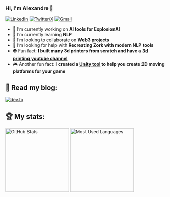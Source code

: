 ### Hi, I'm Alexandre 👋
 
[![LinkedIn](https://skillicons.dev/icons?i=linkedin)](https://www.linkedin.com/in/alexandrebetioli/)
[![Twitter/X](https://skillicons.dev/icons?i=twitter)](https://twitter.com/apbetioli)
[![Gmail](https://skillicons.dev/icons?i=gmail)](mailto:apbetioli@gmail.com)


- 🔭 I’m currently working on **AI tools for ExplosionAI**
- 🌱 I’m currently learning **NLP**
- 👯 I’m looking to collaborate on **Web3 projects**
- 🤔 I’m looking for help with **Recreating Zork with modern NLP tools**
- 👽 Fun fact: **I built many 3d printers from scratch and have a [3d printing youtube channel](https://www.youtube.com/channel/UCsW8AqQR62iwXoiWYfe-ovA)**
- 🎮 Another fun fact: **I created a [Unity tool](https://assetstore.unity.com/packages/tools/level-design/moving-platform-maker-2d-71886) to help you create 2D moving platforms for your game**

## 📖 Read my blog:

<p>
<a target="_blank"href="https://dev.to/abetioli"><img alt="dev.to" src="https://img.shields.io/badge/dev.to-0A0A0A?style=for-the-badge&logo=dev.to&logoColor=white" /></a>
</p>

## 🏆 My stats:

<p>
<img height=200 alt="GitHub Stats" src="https://github-readme-stats.vercel.app/api?username=apbetioli&show_icons=true&count_private=true&theme=transparent" />
<img height=200 alt="Most Used Languages" src="https://github-readme-stats.vercel.app/api/top-langs/?username=apbetioli&layout=compact&theme=transparent" />
</p>

